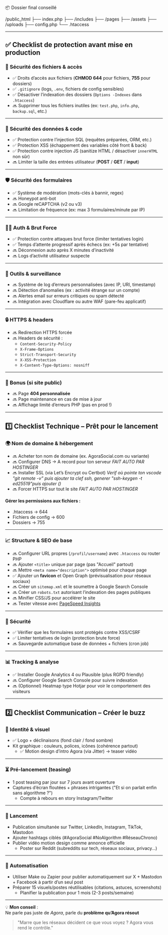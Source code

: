 📦 Dossier final conseillé

/public_html
  ├── index.php
  ├── /includes
  ├── /pages
  ├── /assets
  ├── /uploads
  ├── config.php
  └── .htaccess


---

## ✅ Checklist de protection avant mise en production

### 🔐 Sécurité des fichiers & accès
- ✅ Droits d’accès aux fichiers (**CHMOD 644** pour fichiers, **755** pour dossiers)
- ✅ `.gitignore` (logs, `.env`, fichiers de config sensibles)
- ✅ Désactiver l’indexation des dossiers (`Options -Indexes` dans `.htaccess`)
- 🔜 Supprimer tous les fichiers inutiles (ex: `test.php`, `info.php`, `backup.sql`, etc.)

---

### 🧱 Sécurité des données & code
- ✅ Protection contre l’injection SQL (requêtes préparées, ORM, etc.)
- ✅ Protection XSS (échappement des variables côté front & back)
- ✅ Protection contre injection JS (sanitize HTML / désactiver `innerHTML` non sûr)
- 🔜 Limiter la taille des entrées utilisateur (**POST** / **GET** / **input**)

---

### 🛡️ Sécurité des formulaires
- ✅ Système de modération (mots-clés à bannir, regex)
- 🔜 Honeypot anti-bot
- 🔜 Google reCAPTCHA (v2 ou v3)
- 🔜 Limitation de fréquence (ex: max 3 formulaires/minute par IP)

---

### 👮‍♂️ Auth & Brut Force
- ✅ Protection contre attaques brut force (limiter tentatives login)
- ✅ Temps d’attente progressif après échecs (ex: +5s par tentative)
- 🔜 Déconnexion auto après X minutes d’inactivité
- 🔜 Logs d’activité utilisateur suspecte

---

### 🧰 Outils & surveillance
- 🔜 Système de log d’erreurs personnalisées (avec IP, URI, timestamp)
- 🔜 Détection d’anomalies (ex : activité étrange sur un compte)
- 🔜 Alertes email sur erreurs critiques ou spam détecté
- 🔜 Intégration avec Cloudflare ou autre WAF (pare-feu applicatif)

---

### 🔒 HTTPS & headers
- 🔜 Redirection HTTPS forcée
- 🔜 Headers de sécurité :
  - `Content-Security-Policy`
  - `X-Frame-Options`
  - `Strict-Transport-Security`
  - `X-XSS-Protection`
  - `X-Content-Type-Options: nosniff`

---

### 🎁 Bonus (si site public)
- 🔜 Page **404 personnalisée**
- 🔜 Page maintenance en cas de mise à jour
- 🔜 Affichage limité d’erreurs PHP (pas en prod !)

---

## 1️⃣ Checklist Technique – Prêt pour le lancement

### 🌍 Nom de domaine & hébergement
- 🔜 Acheter ton nom de domaine (ex. AgoraSocial.com ou variante)
- 🔜 Configurer DNS → A record pour ton serveur *FAIT AUTO PAR HOSTINGER*
- 🔜 Installer SSL (via Let’s Encrypt ou Certbot) *Verif  où pointe ton vscode "git remote -v" puis ajouter ta clef ssh, generer "ssh-keygen -t ed25519"puis ajouter ()*
- 🔜 Forcer HTTPS sur tout le site *FAIT AUTO PAR HOSTINGER*

#### Gérer les permissions aux fichiers :
 - .htaccess → 644
 - Fichiers de config → 600
 - Dossiers → 755
 
---

### 📈 Structure & SEO de base
- 🔜 Configurer URL propres (`/profil/username`) avec `.htaccess` ou router PHP
- 🔜 Ajouter `<title>` unique par page (pas "Accueil" partout)
- 🔜 Mettre `<meta name="description">` optimisé pour chaque page
- ✅ Ajouter un **favicon** et Open Graph (prévisualisation pour réseaux sociaux)
- 🔜 Créer un `sitemap.xml` et le soumettre à Google Search Console
- 🔜 Créer un `robots.txt` autorisant l’indexation des pages publiques
- 🔜 Minifier CSS/JS pour accélérer le site
- 🔜 Tester vitesse avec [PageSpeed Insights](https://pagespeed.web.dev/)

---

### 🔐 Sécurité
- ✅ Vérifier que les formulaires sont protégés contre XSS/CSRF
- ✅ Limiter tentatives de login (protection brute force)
- 🔜 Sauvegarde automatique base de données + fichiers (cron job)

---

### 📊 Tracking & analyse
- ✅ Installer Google Analytics 4 ou Plausible (plus RGPD friendly)
- 🔜 Configurer Google Search Console pour suivre indexation
- 🔜 (Optionnel) Heatmap type Hotjar pour voir le comportement des visiteurs

---

## 2️⃣ Checklist Communication – Créer le buzz

### 🎨 Identité & visuel
- ✅ Logo + déclinaisons (fond clair / fond sombre)
- Kit graphique : couleurs, polices, icônes (cohérence partout)
  - ✅ Motion design d’intro Agora (via Jitter) → teaser vidéo

---

### ⏳ Pré-lancement (teasing)
- 1 post teasing par jour sur 7 jours avant ouverture
- Captures d’écran floutées + phrases intrigantes ("Et si on parlait enfin sans algorithme ?")
  - Compte à rebours en story Instagram/Twitter

---

### 🚀 Lancement
- Publication simultanée sur Twitter, LinkedIn, Instagram, TikTok, Mastodon
- Ajouter hashtags ciblés (#AgoraSocial #NoAlgorithm #RéseauChrono)
- Publier vidéo motion design comme annonce officielle
  - Poster sur Reddit (subreddits sur tech, réseaux sociaux, privacy…)

---

### 🤖 Automatisation
- Utiliser Make ou Zapier pour publier automatiquement sur X + Mastodon + Facebook à partir d’un seul post
- Préparer 15 visuels/postes réutilisables (citations, astuces, screenshots)
  - Planifier la publication pour 1 mois (2-3 posts/semaine)

---

💡 **Mon conseil** :  
Ne parle pas juste de *Agora*, parle du **problème qu’Agora résout**  
> "Marre que les réseaux décident ce que vous voyez ? Agora vous rend le contrôle."
